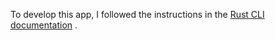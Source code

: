 To develop this app, I followed the instructions in the [Rust CLI documentation](https://rust-cli.github.io/)  .
